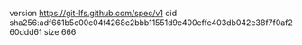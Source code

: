 version https://git-lfs.github.com/spec/v1
oid sha256:adf661b5c00c04f4268c2bbb11551d9c400effe403db042e38f7f0af260ddd61
size 666

